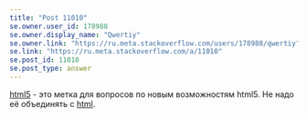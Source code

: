 ```yaml
---
title: "Post 11010"
se.owner.user_id: 178988
se.owner.display_name: "Qwertiy"
se.owner.link: "https://ru.meta.stackoverflow.com/users/178988/qwertiy"
se.link: "https://ru.meta.stackoverflow.com/a/11010"
se.post_id: 11010
se.post_type: answer
---
```

<p><a href="https://ru.stackoverflow.com/questions/tagged/html5" class="post-tag" title="показать вопросы с меткой [html5]" rel="tag">html5</a> - это метка для вопросов по новым возможностям html5. Не надо её объединять с <a href="https://ru.stackoverflow.com/questions/tagged/html" class="post-tag" title="показать вопросы с меткой [html]" rel="tag">html</a>.</p>
